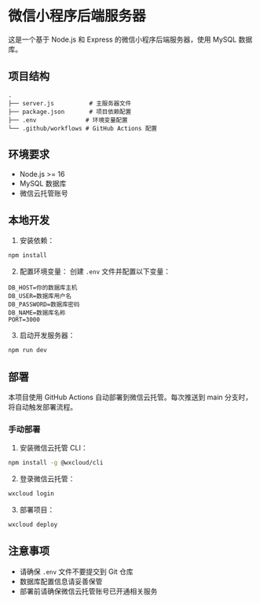 # 微信小程序后端服务器

这是一个基于 Node.js 和 Express 的微信小程序后端服务器，使用 MySQL 数据库。

## 项目结构

```
.
├── server.js          # 主服务器文件
├── package.json       # 项目依赖配置
├── .env              # 环境变量配置
└── .github/workflows # GitHub Actions 配置
```

## 环境要求

- Node.js >= 16
- MySQL 数据库
- 微信云托管账号

## 本地开发

1. 安装依赖：

```bash
npm install
```

2. 配置环境变量：
   创建 `.env` 文件并配置以下变量：

```
DB_HOST=你的数据库主机
DB_USER=数据库用户名
DB_PASSWORD=数据库密码
DB_NAME=数据库名称
PORT=3000
```

3. 启动开发服务器：

```bash
npm run dev
```

## 部署

本项目使用 GitHub Actions 自动部署到微信云托管。每次推送到 main 分支时，将自动触发部署流程。

### 手动部署

1. 安装微信云托管 CLI：

```bash
npm install -g @wxcloud/cli
```

2. 登录微信云托管：

```bash
wxcloud login
```

3. 部署项目：

```bash
wxcloud deploy
```

## 注意事项

- 请确保 `.env` 文件不要提交到 Git 仓库
- 数据库配置信息请妥善保管
- 部署前请确保微信云托管账号已开通相关服务
